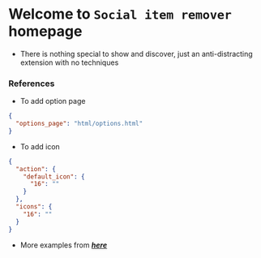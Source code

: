 # Welcome to `Social item remover` homepage

- There is nothing special to show and discover, just an anti-distracting extension with no techniques

### References

- To add option page

```json
{
  "options_page": "html/options.html"
}
```

- To add icon

```json
{
  "action": {
    "default_icon": {
      "16": ""
    }
  },
  "icons": {
    "16": ""
  }
}
```

- More examples from [**_here_**](https://github.com/GoogleChrome/chrome-extensions-samples)
